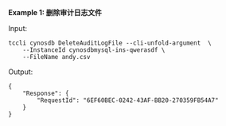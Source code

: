 **Example 1: 删除审计日志文件**



Input: 

```
tccli cynosdb DeleteAuditLogFile --cli-unfold-argument  \
    --InstanceId cynosdbmysql-ins-qwerasdf \
    --FileName andy.csv
```

Output: 
```
{
    "Response": {
        "RequestId": "6EF60BEC-0242-43AF-BB20-270359FB54A7"
    }
}
```

